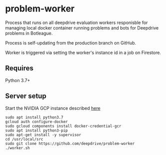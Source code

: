 # problem-worker

Process that runs on all deepdrive evaluation workers responisble for managing local docker container running problems and bots for Deepdrive problems in Botleague.

Process is self-updating from the production branch on GitHub.

Worker is triggered via setting the worker's instance id in a job on Firestore.


## Requires 

Python 3.7+

## Server setup

Start the NVIDIA GCP instance described [here](https://github.com/deepdrive/problem-endpoint/blob/6872b8df4a9a545918f5adbbd2be41d4dc6fcc57/create-deepdrive-eval-instance.http)

```
sudo apt install python3.7
gcloud auth configure-docker
sudo gcloud components install docker-credential-gcr
sudo apt install python3-pip
sudo apt-get install -y supervisor
cd /usr/local/src
sudo git clone https://github.com/deepdrive/problem-worker
./worker.sh
```
